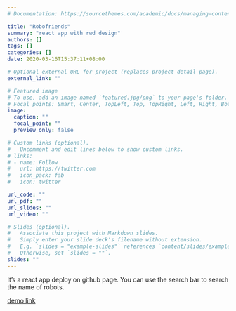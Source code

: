 ```yaml
---
# Documentation: https://sourcethemes.com/academic/docs/managing-content/

title: "Robofriends"
summary: "react app with rwd design"
authors: []
tags: []
categories: []
date: 2020-03-16T15:37:11+08:00

# Optional external URL for project (replaces project detail page).
external_link: ""

# Featured image
# To use, add an image named `featured.jpg/png` to your page's folder.
# Focal points: Smart, Center, TopLeft, Top, TopRight, Left, Right, BottomLeft, Bottom, BottomRight.
image:
  caption: ""
  focal_point: ""
  preview_only: false

# Custom links (optional).
#   Uncomment and edit lines below to show custom links.
# links:
# - name: Follow
#   url: https://twitter.com
#   icon_pack: fab
#   icon: twitter

url_code: ""
url_pdf: ""
url_slides: ""
url_video: ""

# Slides (optional).
#   Associate this project with Markdown slides.
#   Simply enter your slide deck's filename without extension.
#   E.g. `slides = "example-slides"` references `content/slides/example-slides.md`.
#   Otherwise, set `slides = ""`.
slides: ""
---
```

It’s a react app deploy on github page.
You can use the search bar to search the name of robots.

[demo link](https://zooyo.github.io/robofriends-readux-master/)